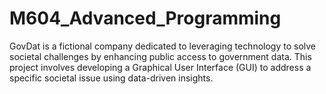 # M604_Advanced_Programming
GovDat is a fictional company dedicated to leveraging technology to solve societal challenges by enhancing public access to government data. This project involves developing a Graphical User Interface (GUI) to address a specific societal issue using data-driven insights.
